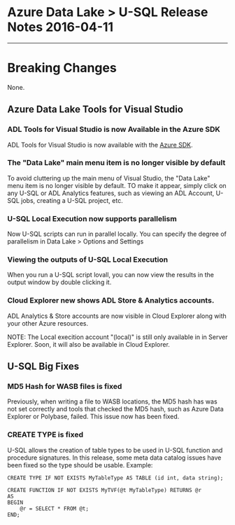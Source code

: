 # Azure Data Lake > U-SQL Release Notes 2016-04-11
--------------------------

# Breaking Changes
 
None.

## Azure Data Lake Tools for Visual Studio

### ADL Tools for Visual Studio is now Available in the Azure SDK

ADL Tools for Visual Studio is now available with the [Azure SDK](https://azure.microsoft.com/en-us/documentation/articles/azure-sdk-dotnet-release-notes-2-9/). 

### The "Data Lake" main menu item is no longer visible by default

To avoid cluttering up the main menu of Visual Studio, the "Data Lake" menu item is no longer visible by default. TO make it appear, simply click on any 
U-SQL or ADL Analytics features, such as viewing an ADL Account, U-SQL jobs, creating a U-SQL project, etc. 
 
### U-SQL Local Execution now supports parallelism

Now U-SQL scripts can run in parallel locally. You can specify the degree of parallelism in Data Lake > Options and Settings

### Viewing the outputs of U-SQL Local Execution

When you run a U-SQL script lovall, you can now view the results in the output window by double clicking it.

### Cloud Explorer new shows ADL Store & Analytics accounts.

ADL Analytics & Store accounts are now visible in Cloud Explorer along with your other Azure resources.

NOTE: The Local execition account "(local)" is still only available in in Server Explorer. Soon, it will also be available in Cloud Explorer.

## U-SQL Big Fixes

### **MD5 Hash for WASB files is fixed**

Previously, when writing a file to WASB locations, the MD5 hash has was not set correctly and tools that checked the MD5 hash, such as Azure Data Explorer or Polybase, failed. This issue now has been fixed. 

### **CREATE TYPE is fixed**

U-SQL allows the creation of table types to be used in U-SQL function and procedure signatures. In this release, some meta data catalog issues have been fixed so the type should be usable. Example: 
 
    CREATE TYPE IF NOT EXISTS MyTableType AS TABLE (id int, data string); 

    CREATE FUNCTION IF NOT EXISTS MyTVF(@t MyTableType) RETURNS @r 
    AS
    BEGIN
        @r = SELECT * FROM @t;
    END;
        
